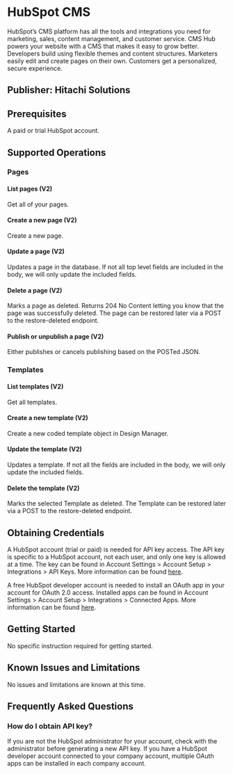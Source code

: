 # HubSpot CMS
HubSpot’s CMS platform has all the tools and integrations you need for marketing, sales, content management, and customer service. CMS Hub powers your website with a CMS that makes it easy to grow better. Developers build using flexible themes and content structures. Marketers easily edit and create pages on their own. Customers get a personalized, secure experience.

## Publisher: Hitachi Solutions

## Prerequisites
A paid or trial HubSpot account.

## Supported Operations

### Pages
#### List pages (V2)
Get all of your pages.
#### Create a new page (V2)
Create a new page.
#### Update a page (V2)
Updates a page in the database. If not all top level fields are included in the body, we will only update the included fields.
#### Delete a page (V2)
Marks a page as deleted. Returns 204 No Content letting you know that the page was successfully deleted. The page can be restored later via a POST to the restore-deleted endpoint.
#### Publish or unpublish a page (V2)
Either publishes or cancels publishing based on the POSTed JSON.

### Templates
#### List templates (V2)
Get all templates.
#### Create a new template (V2)
Create a new coded template object in Design Manager.
#### Update the template (V2)
Updates a template. If not all the fields are included in the body, we will only update the included fields.
#### Delete the template (V2)
Marks the selected Template as deleted. The Template can be restored later via a POST to the restore-deleted endpoint.

## Obtaining Credentials
A HubSpot account (trial or paid) is needed for API key access. The API key is specific to a HubSpot account, not each user, and only one key is allowed at a time. The key can be found in Account Settings > Account Setup > Integrations > API Keys. More information can be found [here](https://knowledge.hubspot.com/articles/kcs_article/integrations/how-do-i-get-my-hubspot-api-key).

A free HubSpot developer account is needed to install an OAuth app in your account for OAuth 2.0 access. Installed apps can be found in Account Settings > Account Setup > Integrations > Connected Apps. More information can be found [here](https://developers.hubspot.com/docs/api/working-with-oauth).

## Getting Started
No specific instruction required for getting started.

## Known Issues and Limitations
No issues and limitations are known at this time.

## Frequently Asked Questions
### How do I obtain API key?
If you are not the HubSpot administrator for your account, check with the administrator before generating a new API key. If you have a HubSpot developer account connected to your company account, multiple OAuth apps can be installed in each company account.
